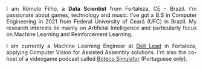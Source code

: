 <!-- <img src="images/me.jpg?raw=true" alt="Photo" width="200" style="text-align: center"/> -->

<div style="text-align: justify"> 

<p>I am Rômulo Filho, a <b>Data Scientist</b> from Fortaleza, CE - Brazil. I'm passionate about games, technology and music. I've got a B.S in Computer Engineering in 2021 from Federal University of Ceará (UFC) in Brazil. My research interests lie mainly on Artificial Intelligence and particularly focus on Machine Learning and Reinforcement Learning.</p>

<p>I am currently a Machine Learning Engineer at <a href="http://leadfortaleza.com.br">Dell Lead</a> in Fortaleza, applying Computer Vision for Assisted Assembly solutions. I'm also the co-host of a videogame podcast called <a href="http://anchor.fm/botecosimulator">Boteco Simulator</a> (Portuguese only).</p>

</div>
